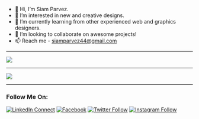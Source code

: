 - 👋 Hi, I’m Siam Parvez.
- 👀 I’m interested in new and creative designs.
- 🌱 I’m currently learning from other experienced web and graphics designers.
- 💞️ I’m looking to collaborate on awesome projects!
- 📫 Reach me - siamparvez44@gmail.com

<!---
siamparvez44/siamparvez44 is a ✨ special ✨ repository because its `README.md` (this file) appears on your GitHub profile.
You can click the Preview link to take a look at your changes.
--->
---
<img src="https://github-readme-stats.vercel.app/api?username=siamparvez44&&show_icons=true&title_color=ffffff&icon_color=bb2acf&text_color=daf7dc&bg_color=151515"/>

---
<img src="https://github-readme-stats.vercel.app/api/top-langs/?username=siamparvez44"/>

---
### Follow Me On:
[![LinkedIn Connect](https://img.shields.io/badge/%20-Follow-black?color=14171A&labelColor=1976d2&logo=linkedin&logoColor=ffffff)][linkedin]
[![Facebook](https://img.shields.io/badge/%20-Follow-black?color=14171A&labelColor=1976d2&logo=facebook&logoColor=ffffff)][facebook] 
[![Twitter Follow](https://img.shields.io/badge/%20-Follow-black?color=14171A&labelColor=1976d2&logo=twitter&logoColor=ffffff)][twitter]
[![Instagram Follow](https://img.shields.io/badge/%20-Follow-black?color=14171A&labelColor=C32AA3&logo=instagram&logoColor=ffffff)][instagram]



[Siam Parvez]: https://www.facebook.com/siamparvez44
[twitter]: https://twitter.com/siamparvez44
[instagram]: https://www.instagram.com/siamparvez44
[linkedin]: https://www.linkedin.com/in/siamparvez44
[facebook]: https://www.facebook.com/siamparvez44
[github]: https://github.com/siamparvez44
